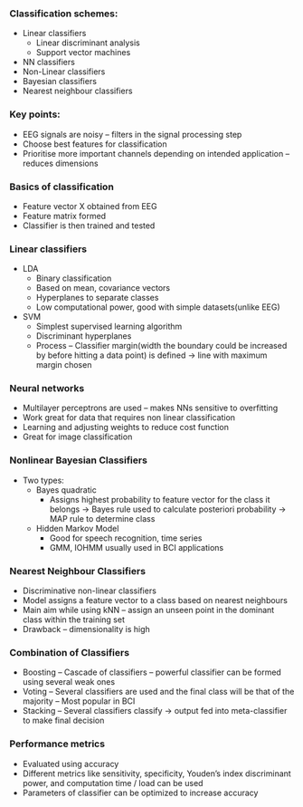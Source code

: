 ### Classification schemes:
*	Linear classifiers
    *	Linear discriminant analysis
    *	Support vector machines
*	NN classifiers
*	Non-Linear classifiers
*	Bayesian classifiers
*	Nearest neighbour classifiers
### Key points:
*	EEG signals are noisy – filters in the signal processing step
*	Choose best features for classification
*	Prioritise more important channels depending on intended application – reduces dimensions
### Basics of classification
*	Feature vector X obtained from EEG
*	Feature matrix formed
*	Classifier is then trained and tested
### Linear classifiers
*	LDA
    *	Binary classification
    *	Based on mean, covariance vectors
    *	Hyperplanes to separate classes
    *	Low computational power, good with simple datasets(unlike EEG)
*	SVM
    *	Simplest supervised learning algorithm
    *	Discriminant hyperplanes
    *	Process – Classifier margin(width the boundary could be increased by before hitting a data point) is defined -> line with maximum margin chosen
### Neural networks
*	Multilayer perceptrons are used – makes NNs sensitive to overfitting
*	Work great for data that requires non linear classification
*	Learning and adjusting weights to reduce cost function
*	Great for image classification
### Nonlinear Bayesian Classifiers
*	Two types:
    *	Bayes quadratic
        *	Assigns highest probability to feature vector for the class it belongs -> Bayes rule used to calculate posteriori probability -> MAP rule to determine class
    *	Hidden Markov Model
        *	Good for speech recognition, time series
        *	GMM, IOHMM usually used in BCI applications
### Nearest Neighbour Classifiers
*	Discriminative non-linear classifiers
*	Model assigns a feature vector to a class based on nearest neighbours
*	Main aim while using kNN – assign an unseen point in the dominant class within the training set
*	Drawback – dimensionality is high
### Combination of Classifiers
*	Boosting – Cascade of classifiers – powerful classifier can be formed using several weak ones
*	Voting – Several classifiers are used and the final class will be that of the majority – Most popular in BCI
*	Stacking – Several classifiers classify -> output fed into meta-classifier to make final decision
### Performance metrics
*	Evaluated using accuracy
*	Different metrics like sensitivity, specificity, Youden’s index discriminant power, and computation time / load can be used
*	Parameters of classifier can be optimized to increase accuracy




